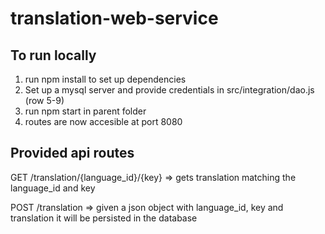 # translation-web-service
## To run locally
1. run npm install to set up dependencies
2. Set up a mysql server and provide credentials in src/integration/dao.js (row 5-9)
3. run npm start in parent folder
4. routes are now accesible at port 8080

## Provided api routes
GET /translation/{language_id}/{key} => gets translation matching the language_id and key

POST /translation => given a json object with language_id, key and translation it will be persisted in the database

